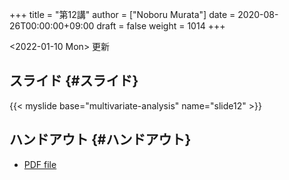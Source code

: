 +++
title = "第12講"
author = ["Noboru Murata"]
date = 2020-08-26T00:00:00+09:00
draft = false
weight = 1014
+++

<span class="timestamp-wrapper"><span class="timestamp">&lt;2022-01-10 Mon&gt; </span></span> 更新


## スライド {#スライド}

{{< myslide base="multivariate-analysis" name="slide12" >}}


## ハンドアウト {#ハンドアウト}

-   [PDF file](https://noboru-murata.github.io/multivariate-analysis/pdfs/slide12.pdf)